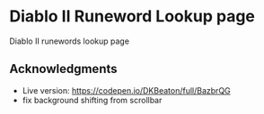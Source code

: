 # Diablo II Runeword Lookup page

Diablo II runewords lookup page

## Acknowledgments

- Live version: https://codepen.io/DKBeaton/full/BazbrQG
- fix background shifting from scrollbar
